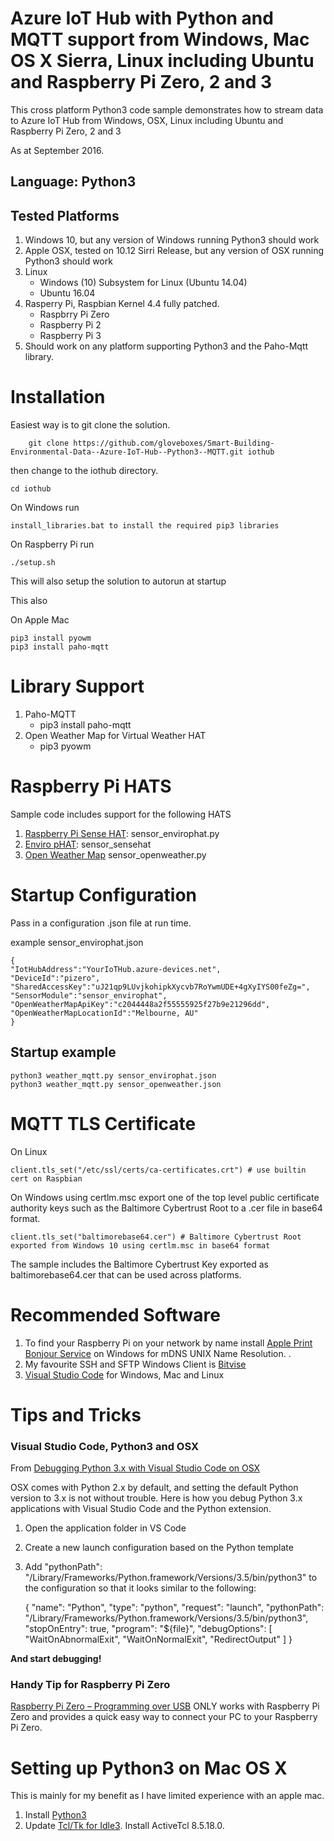 # Azure IoT Hub with Python and MQTT support from Windows, Mac OS X Sierra, Linux including Ubuntu and Raspberry Pi Zero, 2 and 3

This cross platform Python3 code sample demonstrates how to stream data to Azure IoT Hub from Windows, OSX, Linux including Ubuntu and Raspberry Pi Zero, 2 and 3

As at September 2016.

## Language: Python3

## Tested Platforms

1. Windows 10, but any version of Windows running Python3 should work
2. Apple OSX, tested on 10.12 Sirri Release, but any version of OSX running Python3 should work
3. Linux
    * Windows (10) Subsystem for Linux (Ubuntu 14.04)
    * Ubuntu 16.04
4. Rasperry Pi, Raspbian Kernel 4.4 fully patched. 
    * Raspbrry Pi Zero
    * Raspberry Pi 2
    * Raspberry Pi 3
5. Should work on any platform supporting Python3 and the Paho-Mqtt library.

# Installation

Easiest way is to git clone the solution.

        git clone https://github.com/gloveboxes/Smart-Building-Environmental-Data--Azure-IoT-Hub--Python3--MQTT.git iothub

then change to the iothub directory.

    cd iothub

On Windows run

    install_libraries.bat to install the required pip3 libraries

On Raspberry Pi run

    ./setup.sh

This will also setup the solution to autorun at startup

This also 

On Apple Mac

    pip3 install pyowm
    pip3 install paho-mqtt


# Library Support

1. Paho-MQTT
    * pip3 install paho-mqtt
2. Open Weather Map for Virtual Weather HAT
    * pip3 pyowm

# Raspberry Pi HATS

Sample code includes support for the following HATS

1. [Raspberry Pi Sense HAT](https://www.raspberrypi.org/products/sense-hat/): sensor_envirophat.py
2. [Enviro pHAT](https://shop.pimoroni.com/products/enviro-phat): sensor_sensehat
3. [Open Weather Map](http://openweathermap.org/) sensor_openweather.py

# Startup Configuration

Pass in a configuration .json file at run time.

example sensor_envirophat.json

    {
    "IotHubAddress":"YourIoTHub.azure-devices.net",
    "DeviceId":"pizero",
    "SharedAccessKey":"uJ21qp9LUvjkohipkXycvb7RoYwmUDE+4gXyIYS00feZg=",
    "SensorModule":"sensor_envirophat",
    "OpenWeatherMapApiKey":"c2044448a2f55555925f27b9e21296dd",
    "OpenWeatherMapLocationId":"Melbourne, AU"
    }

## Startup example

    python3 weather_mqtt.py sensor_envirophat.json
    python3 weather_mqtt.py sensor_openweather.json


# MQTT TLS Certificate

On Linux 
    
    client.tls_set("/etc/ssl/certs/ca-certificates.crt") # use builtin cert on Raspbian

On Windows using certlm.msc export one of the top level public certificate authority keys such as the Baltimore Cybertrust Root to a .cer file in base64 format.

    client.tls_set("baltimorebase64.cer") # Baltimore Cybertrust Root exported from Windows 10 using certlm.msc in base64 format

The sample includes the Baltimore Cybertrust Key exported as baltimorebase64.cer that can be used across platforms.

# Recommended Software

1. To find your Raspberry Pi on your network by name install [Apple Print Bonjour Service](https://support.apple.com/kb/dl999?locale=en_AU) on Windows for mDNS UNIX Name Resolution. .
2. My favourite SSH and SFTP Windows Client is [Bitvise](https://www.bitvise.com/)
3. [Visual Studio Code](https://code.visualstudio.com/) for Windows, Mac and Linux


# Tips and Tricks

### Visual Studio Code, Python3 and OSX

From [Debugging Python 3.x with Visual Studio Code on OSX](https://nocture.dk/2016/05/07/debugging-python-3-x-with-visual-studio-code-on-osx/)

OSX comes with Python 2.x by default, and setting the default Python version to 3.x is not without trouble. Here is how you debug Python 3.x applications with Visual Studio Code and the Python extension.

1. Open the application folder in VS Code 
2. Create a new launch configuration based on the Python template 
3. Add "pythonPath": "/Library/Frameworks/Python.framework/Versions/3.5/bin/python3" to the configuration so that it looks similar to the following: 

    {
        "name": "Python",
        "type": "python",
        "request": "launch",
        "pythonPath": "/Library/Frameworks/Python.framework/Versions/3.5/bin/python3",
        "stopOnEntry": true,
        "program": "${file}",
        "debugOptions": [
            "WaitOnAbnormalExit",
            "WaitOnNormalExit",
            "RedirectOutput"
        ]
    }

**And start debugging!**

### Handy Tip for Raspberry Pi Zero

[Raspberry Pi Zero – Programming over USB](http://blog.gbaman.info/?p=791) ONLY works with Raspberry Pi Zero and provides a quick easy way to connect your PC to your Raspberry Pi Zero.


# Setting up Python3 on Mac OS X

This is mainly for my benefit as I have limited experience with an apple mac.

1. Install [Python3](www.python3.org)
2. Update [Tcl/Tk for Idle3](www.python.org/download/mac/tcltk). Install ActiveTcl 8.5.18.0.








